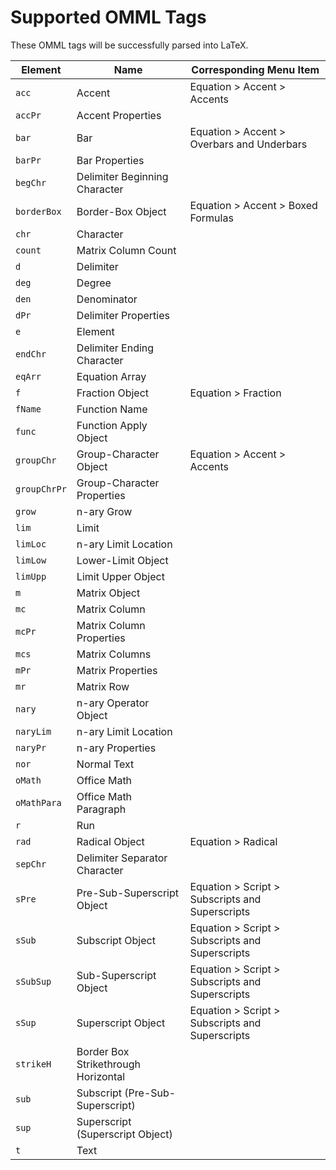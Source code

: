 # Supported OMML Tags
These OMML tags will be successfully parsed into LaTeX.


| Element      | Name                                | Corresponding Menu Item                         |
|--------------|-------------------------------------|-------------------------------------------------|
| `acc`        | Accent                              | Equation > Accent > Accents                     |
| `accPr`      | Accent Properties                   |                                                 |
| `bar`        | Bar                                 | Equation > Accent > Overbars and Underbars      |
| `barPr`      | Bar Properties                      |                                                 |
| `begChr`     | Delimiter Beginning Character       |                                                 |
| `borderBox`  | Border-Box Object                   | Equation > Accent > Boxed Formulas              |
| `chr`        | Character                           |                                                 |
| `count`      | Matrix Column Count                 |                                                 |
| `d`          | Delimiter                           |                                                 |
| `deg`        | Degree                              |                                                 |
| `den`        | Denominator                         |                                                 |
| `dPr`        | Delimiter Properties                |                                                 |
| `e`          | Element                             |                                                 |
| `endChr`     | Delimiter Ending Character          |                                                 |
| `eqArr`      | Equation Array                      |                                                 |
| `f`          | Fraction Object                     | Equation > Fraction                             |
| `fName`      | Function Name                       |                                                 |
| `func`       | Function Apply Object               |                                                 |
| `groupChr`   | Group-Character Object              | Equation > Accent > Accents                     |
| `groupChrPr` | Group-Character Properties          |                                                 |
| `grow`       | n-ary Grow                          |                                                 |
| `lim`        | Limit                               |                                                 |
| `limLoc`     | n-ary Limit Location                |                                                 |
| `limLow`     | Lower-Limit Object                  |                                                 |
| `limUpp`     | Limit Upper Object                  |                                                 |
| `m`          | Matrix Object                       |                                                 |
| `mc`         | Matrix Column                       |                                                 |
| `mcPr`       | Matrix Column Properties            |                                                 |
| `mcs`        | Matrix Columns                      |                                                 |
| `mPr`        | Matrix Properties                   |                                                 |
| `mr`         | Matrix Row                          |                                                 |
| `nary`       | n-ary Operator Object               |                                                 |
| `naryLim`    | n-ary Limit Location                |                                                 |
| `naryPr`     | n-ary Properties                    |                                                 |
| `nor`        | Normal Text                         |                                                 |
| `oMath`      | Office Math                         |                                                 |
| `oMathPara`  | Office Math Paragraph               |                                                 |
| `r`          | Run                                 |                                                 |
| `rad`        | Radical Object                      | Equation > Radical                              |
| `sepChr`     | Delimiter Separator Character       |                                                 |
| `sPre`       | Pre-Sub-Superscript Object          | Equation > Script > Subscripts and Superscripts |
| `sSub`       | Subscript Object                    | Equation > Script > Subscripts and Superscripts |
| `sSubSup`    | Sub-Superscript Object              | Equation > Script > Subscripts and Superscripts |
| `sSup`       | Superscript Object                  | Equation > Script > Subscripts and Superscripts |
| `strikeH`    | Border Box Strikethrough Horizontal |                                                 |
| `sub`        | Subscript (Pre-Sub-Superscript)     |                                                 |
| `sup`        | Superscript (Superscript Object)    |                                                 |
| `t`          | Text                                |                                                 |
